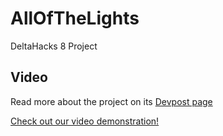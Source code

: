 # AllOfTheLights
DeltaHacks 8 Project
## Video
Read more about the project on its [Devpost page](https://devpost.com/software/all-of-the-lights-b31saz)

[Check out our video demonstration!](https://www.youtube.com/watch?v=qxFmHUUKKCE)

